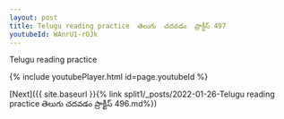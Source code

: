 ```yaml
---
layout: post
title: Telugu reading practice  తెలుగు  చదవడం  ప్రాక్టీస్ 497
youtubeId: WAnrU1-rOJk
---
```

 
 
Telugu reading practice
 
 
 
 
 


{% include youtubePlayer.html id=page.youtubeId %}
 
[Next]({{ site.baseurl }}{% link  split1/_posts/2022-01-26-Telugu reading practice  తెలుగు  చదవడం  ప్రాక్టీస్ 496.md%})
 
